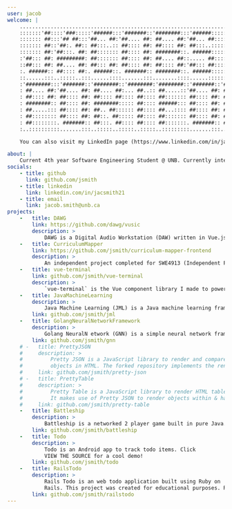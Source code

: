 ```yaml
---
user: jacob
welcome: |
    ............................................................................................
    :::::::'##::::'###:::::'######:::'#######::'########:::'######::::::::::::::::::::::::::::::
    ::::::: ##:::'## ##:::'##... ##:'##.... ##: ##.... ##:'##... ##:::::::::::::::::::::::::::::
    ::::::: ##::'##:. ##:: ##:::..:: ##:::: ##: ##:::: ##: ##:::..::::::::::::::::::::::::::::::
    ::::::: ##:'##:::. ##: ##::::::: ##:::: ##: ########::. ######::::::::::::::::::::::::::::::
    :'##::: ##: #########: ##::::::: ##:::: ##: ##.... ##::..... ##:::::::::::::::::::::::::::::
    ::##::: ##: ##.... ##: ##::: ##: ##:::: ##: ##:::: ##:'##::: ##:::::::::::::::::::::::::::::
    :. ######:: ##:::: ##:. ######::. #######:: ########::. ######::::::::::::::::::::::::::::::
    ::......:::..:::::..:::......::::.......:::........::::......:::::::::::::::::::::::::::::::
    :'########:::'#######::'########::'########:'########::'#######::'##:::::::'####::'#######::
    : ##.... ##:'##.... ##: ##.... ##:... ##..:: ##.....::'##.... ##: ##:::::::. ##::'##.... ##:
    : ##:::: ##: ##:::: ##: ##:::: ##:::: ##:::: ##::::::: ##:::: ##: ##:::::::: ##:: ##:::: ##:
    : ########:: ##:::: ##: ########::::: ##:::: ######::: ##:::: ##: ##:::::::: ##:: ##:::: ##:
    : ##.....::: ##:::: ##: ##.. ##:::::: ##:::: ##...:::: ##:::: ##: ##:::::::: ##:: ##:::: ##:
    : ##:::::::: ##:::: ##: ##::. ##::::: ##:::: ##::::::: ##:::: ##: ##:::::::: ##:: ##:::: ##:
    : ##::::::::. #######:: ##:::. ##:::: ##:::: ##:::::::. #######:: ########:'####:. #######::
    :..::::::::::.......:::..:::::..:::::..:::::..:::::::::.......:::........::....:::.......:::

    You can also visit my LinkedIn page (https://www.linkedin.com/in/jacsmith21) for Education and Employment information, and my GitHub page (https://github.com/jsmith) to see some of the projects that I've worked on.

about: |
    Current 4th year Software Engineering Student @ UNB. Currently interning @ Eigen Innovations as a Machine Learning Engineer. I also enjoy doing frontend stuff :)
socials:
    - title: github
      link: github.com/jsmith
    - title: linkedin
      link: linkedin.com/in/jacsmith21
    - title: email
      link: jacob.smith@unb.ca
projects:
    -   title: DAWG
        link: https://github.com/dawg/vusic
        description: >
            DAWG is a Digital Audio Workstation (DAW) written in Vue.js. The project is in active development as part of my Senior Design (Capstone) project. DAWG will feature an improved UI/UX (relative to current state-of-the-art DAWs), a real-time collaboration system, and a bit machine learning sprinkled on top for vocal extraction and piano note transcription.
    -   title: CurriculumMapper
        link: https://github.com/jsmith/curriculum-mapper-frontend
        description: >
            An independent project completed for SWE4913 (Independent Project). Curriculum Mapper is an online system that manages university curriculums. This project uses Vue, d3, Flask, MongoDB, and a whole bunch of other cool technology. See https://serene-lovelace-d0079e.netlify.com/#/prerequisites for a cool prerequisite graph (give the server a second to boot up).
    -   title: vue-terminal
        link: github.com/jsmith/vue-terminal
        description: >
            `vue-terminal` is the Vue component library I made to power this website. It tries its best to mimic a regular zsh shell (tab completion, simple commands, etc.).
    -   title: JavaMachineLearning
        description: >
            Java Machine Learning (JML) is a Java machine learning framework built for CS6735 (Machine Learning and Data Mining). It implements several different machine learning algorithms. JML's only dependency is for logging.
        link: github.com/jsmith/jml
    -   title: GolangNeuralNetworkFramework
        description: >
            Golang NeuralN etwork (GNN) is a simple neural network framework. I built GNN for educational purposes to better understand neural networks and golang! Its only dependencies exist to read CSVs and for logging purposes.
        link: github.com/jsmith/gnn
    # -   title: PrettyJSON
    #     description: >
    #         Pretty JSON is a JavaScript library to render and compare JSON
    #         objects in HTML. The forked repository implements the rendering and I implement the comparing! Pretty JSON makes use of backbone.js to help render objects.
    #     link: github.com/jsmith/pretty-json
    # -   title: PrettyTable
    #     description: >
    #         Pretty Table is a JavaScript library to render HTML tables.
    #         It makes use of Pretty JSON to render objects within & has a comparator mode that compares two tables.
    #     link: github.com/jsmith/pretty-table
    -   title: Battleship
        description: >
            Battleship is a networked 2 player game built in pure Java. Created with Tristan Tulkens for CS2043 (Software Engineering I). Somehow, its only dependency is SQLite.
        link: github.com/jsmith/battleship
    -   title: Todo
        description: >
            Todo is an Android app to track todo items. Click
            VIEW THE SOURCE for a cool demo!
        link: github.com/jsmith/todo
    -   title: RailsTodo
        description: >
            Rails Todo is an web todo application built using Ruby on
            Rails. This project was created for educational purposes. Ruby is neat.
        link: github.com/jsmith/railstodo
---
```




